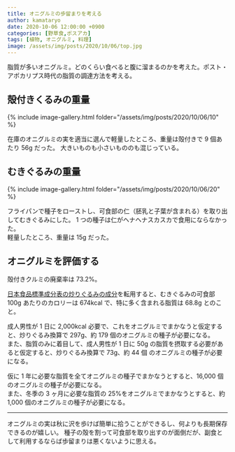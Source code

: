 ```yaml
---
title: オニグルミの歩留まりを考える
author: kamataryo
date: 2020-10-06 12:00:00 +0900
categories: [野草食,ポスアカ]
tags: [植物, オニグルミ, 料理]
image: /assets/img/posts/2020/10/06/top.jpg
---
```


脂質が多いオニグルミ。どのくらい食べると腹に溜まるのかを考えた。ポスト・アポカリプス時代の脂質の調達方法を考える。

## 殻付きくるみの重量

{% include image-gallery.html folder="/assets/img/posts/2020/10/06/10" %}

在庫のオニグルミの実を適当に選んで軽量したところ、重量は殻付きで 9 個あたり 56g だった。
大きいものも小さいもののも混じっている。

## むきぐるみの重量

{% include image-gallery.html folder="/assets/img/posts/2020/10/06/20" %}

フライパンで種子をローストし、可食部の仁（胚乳と子葉が含まれる）を取り出してむきぐるみにした。
1 つの種子は仁がヘナヘナスカスカで食用にならなかった。  
軽量したところ、重量は 15g だった。

## オニグルミを評価する

殻付きクルミの廃棄率は 73.2%。

[日本食品標準成分表の炒りぐるみの成分](https://fooddb.mext.go.jp/details/details.pl?ITEM_NO=5_05014_7)を転用すると、むきぐるみの可食部 100g あたりのカロリーは 674kcal で、特に多く含まれる脂質は 68.8g とのこと。

成人男性が 1 日に 2,000kcal 必要で、これをオニグルミでまかなうと仮定すると、炒りぐるみ換算で 297g、約 179 個のオニグルミの種子が必要になる。  
また、脂質のみに着目して、成人男性が 1 日に 50g の脂質を摂取する必要があると仮定すると、炒りぐるみ換算で 73g、約 44 個 のオニグルミの種子が必要になる。

仮に 1 年に必要な脂質を全てオニグルミの種子でまかなうとすると、16,000 個のオニグルミの種子が必要になる。  
また、冬季の 3 ヶ月に必要な脂質の 25%をオニグルミでまかなうとすると、約 1,000 個のオニグルミの種子が必要になる。

---

オニグルミの実は秋に沢を歩けば簡単に拾うことができるし、何よりも長期保存できるのが嬉しい。
種子の殻を割って可食部を取り出すのが面倒だが、副食として利用するならば歩留まりは悪くないように思える。
